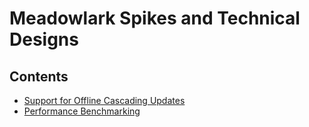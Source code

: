 # Meadowlark Spikes and Technical Designs

## Contents

* [Support for Offline Cascading Updates](offline-cascading-updates/)
* [Performance Benchmarking](performance-benchmarking/)
